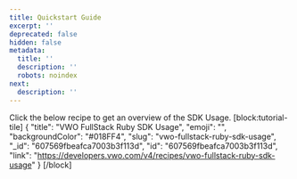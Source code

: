 ```yaml
---
title: Quickstart Guide
excerpt: ''
deprecated: false
hidden: false
metadata:
  title: ''
  description: ''
  robots: noindex
next:
  description: ''
---
```

Click the below recipe to get an overview of the SDK Usage.
[block:tutorial-tile]
{
  "title": "VWO FullStack Ruby SDK Usage",
  "emoji": "",
  "backgroundColor": "#018FF4",
  "slug": "vwo-fullstack-ruby-sdk-usage",
  "_id": "607569fbeafca7003b3f113d",
  "id": "607569fbeafca7003b3f113d",
  "link": "https://developers.vwo.com/v4/recipes/vwo-fullstack-ruby-sdk-usage"
}
[/block]